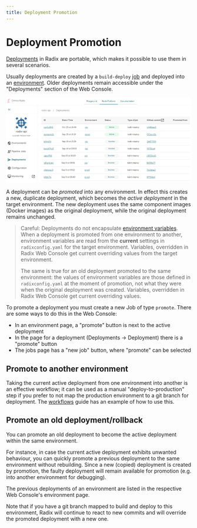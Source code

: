 ```yaml
---
title: Deployment Promotion
---
```


# Deployment Promotion

[Deployments](../../docs/topic-concepts/#deployment) in Radix are portable, which makes it possible to use them in several scenarios.

Usually deployments are created by a `build-deploy` [job](../../docs/topic-concepts/#job) and deployed into an [environment](../../docs/topic-concepts/#environment). Older deployments remain accessible under the "Deployments" section of the Web Console.

![Web Console deployments](./web-console-deployments.png)

A deployment can be *promoted* into any environment. In effect this creates a new, duplicate deployment, which becomes the *active deployment* in the target environment. The new deployment uses the same component images (Docker images) as the original deployment, while the original deployment remains unchanged.

> Careful: Deployments do not encapsulate [environment variables](../../docs/topic-concepts/#environment-variable). When a deployment is promoted from one environment to another, environment variables are read from the **current** settings in `radixconfig.yaml` for the target environment. Variables, overridden in Radix Web Console get current overriding values from the target environment.
>
> The same is true for an old deployment promoted to the same environment: the values of environment variables are those defined in `radixconfig.yaml` at the moment of promotion, not what they were when the original deployment was created. Variables, overridden in Radix Web Console get current overriding values.

To promote a deployment you must create a new Job of type `promote`. There are some ways to do this in the Web Console:

- In an environment page, a "promote" button is next to the active deployment
- In the page for a deployment (Deployments → Deployment) there is a "promote" button
- The jobs page has a "new job" button, where "promote" can be selected

## Promote to another environment

Taking the current active deployment from one environment into another is an effective workflow; it can be used as a manual "deploy-to-production" step if you prefer to not map the production environment to a git branch for deployment. The [workflows](../workflows/) guide has an example of how to use this.

## Promote an old deployment/rollback

You can promote an old deployment to become the active deployment within the same environment.

For instance, in case the current active deployment exhibits unwanted behaviour, you can quickly promote a previous deployment to the same environment without rebuilding. Since a new (copied) deployment is created by promotion, the faulty deployment will remain available for promotion (e.g. into another environment for debugging).

The previous deployments of an environment are listed in the respective Web Console's environment page.

Note that if you have a git branch mapped to build and deploy to this environment, Radix will continue to react to new commits and will override the promoted deployment with a new one.

